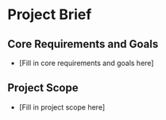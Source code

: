 # Project Brief

## Core Requirements and Goals
- [Fill in core requirements and goals here]

## Project Scope
- [Fill in project scope here]
